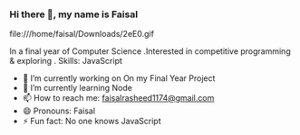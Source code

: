### Hi there 👋, my name is Faisal 



 file:///home/faisal/Downloads/2eE0.gif
 
 
 In a  final year of Computer Science .Interested in competitive programming & exploring .
 Skills:  JavaScript

- 🔭 I’m currently working on On my Final Year Project  
- 🌱 I’m currently learning Node 
- 📫 How to reach me: faisalrasheed1174@gmail.com 
- 😄 Pronouns: Faisal 
- ⚡ Fun fact: No one knows JavaScript  




